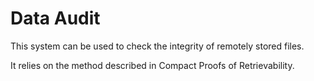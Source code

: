 # Data Audit

This system can be used to check the integrity of remotely stored files. 

It relies on the method described in Compact Proofs of Retrievability.
